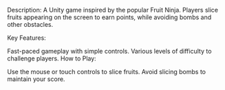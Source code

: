 Description:
A Unity game inspired by the popular Fruit Ninja. Players slice fruits appearing on the screen to earn points, while avoiding bombs and other obstacles.

Key Features:

Fast-paced gameplay with simple controls.
Various levels of difficulty to challenge players.
How to Play:

Use the mouse or touch controls to slice fruits.
Avoid slicing bombs to maintain your score.
